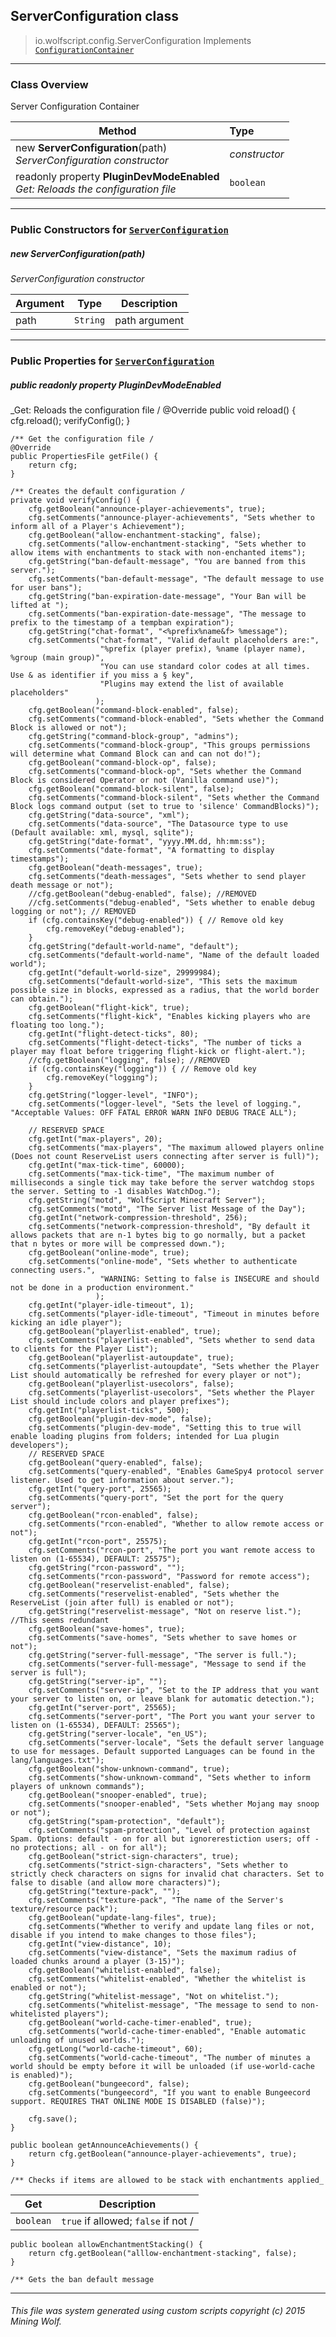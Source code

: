 ## ServerConfiguration __class__

>io.wolfscript.config.ServerConfiguration
>Implements [`ConfigurationContainer`](ConfigurationContainer.md)

---

### Class Overview

Server Configuration Container

Method | Type   
--- | :--- 
new __ServerConfiguration__(path) <br> _ServerConfiguration constructor_ | _constructor_
 readonly property __PluginDevModeEnabled__ <br> _Get: Reloads the configuration file_ | `boolean`



---

### Public Constructors for [`ServerConfiguration`](ServerConfiguration.md)

##### <a id='serverconfiguration'></a>new __ServerConfiguration__(path) 

_ServerConfiguration constructor_

Argument | Type | Description  
--- | --- | --- 
path | `String` | path argument

---

### Public Properties for [`ServerConfiguration`](ServerConfiguration.md)

##### <a id='plugindevmodeenabled'></a>public  readonly property __PluginDevModeEnabled__

_Get: Reloads the configuration file /
    @Override
    public void reload() {
        cfg.reload();
        verifyConfig();
    }

    /** Get the configuration file /
    @Override
    public PropertiesFile getFile() {
        return cfg;
    }

    /** Creates the default configuration /
    private void verifyConfig() {
        cfg.getBoolean("announce-player-achievements", true);
        cfg.setComments("announce-player-achievements", "Sets whether to inform all of a Player's Achievement");
        cfg.getBoolean("allow-enchantment-stacking", false);
        cfg.setComments("allow-enchantment-stacking", "Sets whether to allow items with enchantments to stack with non-enchanted items");
        cfg.getString("ban-default-message", "You are banned from this server.");
        cfg.setComments("ban-default-message", "The default message to use for user bans");
        cfg.getString("ban-expiration-date-message", "Your Ban will be lifted at ");
        cfg.setComments("ban-expiration-date-message", "The message to prefix to the timestamp of a tempban expiration");
        cfg.getString("chat-format", "<%prefix%name&f> %message");
        cfg.setComments("chat-format", "Valid default placeholders are:",
                        "%prefix (player prefix), %name (player name), %group (main group)",
                        "You can use standard color codes at all times. Use & as identifier if you miss a § key",
                        "Plugins may extend the list of available placeholders"
                       );
        cfg.getBoolean("command-block-enabled", false);
        cfg.setComments("command-block-enabled", "Sets whether the Command Block is allowed or not");
        cfg.getString("command-block-group", "admins");
        cfg.setComments("command-block-group", "This groups permissions will determine what Command Block can and can not do!");
        cfg.getBoolean("command-block-op", false);
        cfg.setComments("command-block-op", "Sets whether the Command Block is considered Operator or not (Vanilla command use)");
        cfg.getBoolean("command-block-silent", false);
        cfg.setComments("command-block-silent", "Sets whether the Command Block logs command output (set to true to 'silence' CommandBlocks)");
        cfg.getString("data-source", "xml");
        cfg.setComments("data-source", "The Datasource type to use (Default available: xml, mysql, sqlite");
        cfg.getString("date-format", "yyyy.MM.dd, hh:mm:ss");
        cfg.setComments("date-format", "A formatting to display timestamps");
        cfg.getBoolean("death-messages", true);
        cfg.setComments("death-messages", "Sets whether to send player death message or not");
        //cfg.getBoolean("debug-enabled", false); //REMOVED
        //cfg.setComments("debug-enabled", "Sets whether to enable debug logging or not"); // REMOVED
        if (cfg.containsKey("debug-enabled")) { // Remove old key
            cfg.removeKey("debug-enabled");
        }
        cfg.getString("default-world-name", "default");
        cfg.setComments("default-world-name", "Name of the default loaded world");
        cfg.getInt("default-world-size", 29999984);
        cfg.setComments("default-world-size", "This sets the maximum possible size in blocks, expressed as a radius, that the world border can obtain.");
        cfg.getBoolean("flight-kick", true);
        cfg.setComments("flight-kick", "Enables kicking players who are floating too long.");
        cfg.getInt("flight-detect-ticks", 80);
        cfg.setComments("flight-detect-ticks", "The number of ticks a player may float before triggering flight-kick or flight-alert.");
        //cfg.getBoolean("logging", false); //REMOVED
        if (cfg.containsKey("logging")) { // Remove old key
            cfg.removeKey("logging");
        }
        cfg.getString("logger-level", "INFO");
        cfg.setComments("logger-level", "Sets the level of logging.", "Acceptable Values: OFF FATAL ERROR WARN INFO DEBUG TRACE ALL");

        // RESERVED SPACE
        cfg.getInt("max-players", 20);
        cfg.setComments("max-players", "The maximum allowed players online (Does not count ReserveList users connecting after server is full)");
        cfg.getInt("max-tick-time", 60000);
        cfg.setComments("max-tick-time", "The maximum number of milliseconds a single tick may take before the server watchdog stops the server. Setting to -1 disables WatchDog.");
        cfg.getString("motd", "WolfScript Minecraft Server");
        cfg.setComments("motd", "The Server list Message of the Day");
        cfg.getInt("network-compression-threshold", 256);
        cfg.setComments("network-compression-threshold", "By default it allows packets that are n-1 bytes big to go normally, but a packet that n bytes or more will be compressed down.");
        cfg.getBoolean("online-mode", true);
        cfg.setComments("online-mode", "Sets whether to authenticate connecting users.",
                        "WARNING: Setting to false is INSECURE and should not be done in a production environment."
                       );
        cfg.getInt("player-idle-timeout", 1);
        cfg.setComments("player-idle-timeout", "Timeout in minutes before kicking an idle player");
        cfg.getBoolean("playerlist-enabled", true);
        cfg.setComments("playerlist-enabled", "Sets whether to send data to clients for the Player List");
        cfg.getBoolean("playerlist-autoupdate", true);
        cfg.setComments("playerlist-autoupdate", "Sets whether the Player List should automatically be refreshed for every player or not");
        cfg.getBoolean("playerlist-usecolors", false);
        cfg.setComments("playerlist-usecolors", "Sets whether the Player List should include colors and player prefixes");
        cfg.getInt("playerlist-ticks", 500);
        cfg.getBoolean("plugin-dev-mode", false);
        cfg.setComments("plugin-dev-mode", "Setting this to true will enable loading plugins from folders; intended for Lua plugin developers");
        // RESERVED SPACE
        cfg.getBoolean("query-enabled", false);
        cfg.setComments("query-enabled", "Enables GameSpy4 protocol server listener. Used to get information about server.");
        cfg.getInt("query-port", 25565);
        cfg.setComments("query-port", "Set the port for the query server");
        cfg.getBoolean("rcon-enabled", false);
        cfg.setComments("rcon-enabled", "Whether to allow remote access or not");
        cfg.getInt("rcon-port", 25575);
        cfg.setComments("rcon-port", "The port you want remote access to listen on (1-65534), DEFAULT: 25575");
        cfg.getString("rcon-password", "");
        cfg.setComments("rcon-password", "Password for remote access");
        cfg.getBoolean("reservelist-enabled", false);
        cfg.setComments("reservelist-enabled", "Sets whether the ReserveList (join after full) is enabled or not");
        cfg.getString("reservelist-message", "Not on reserve list."); //This seems redundant
        cfg.getBoolean("save-homes", true);
        cfg.setComments("save-homes", "Sets whether to save homes or not");
        cfg.getString("server-full-message", "The server is full.");
        cfg.setComments("server-full-message", "Message to send if the server is full");
        cfg.getString("server-ip", "");
        cfg.setComments("server-ip", "Set to the IP address that you want your server to listen on, or leave blank for automatic detection.");
        cfg.getInt("server-port", 25565);
        cfg.setComments("server-port", "The Port you want your server to listen on (1-65534), DEFAULT: 25565");
        cfg.getString("server-locale", "en_US");
        cfg.setComments("server-locale", "Sets the default server language to use for messages. Default supported Languages can be found in the lang/languages.txt");
        cfg.getBoolean("show-unknown-command", true);
        cfg.setComments("show-unknown-command", "Sets whether to inform players of unknown commands");
        cfg.getBoolean("snooper-enabled", true);
        cfg.setComments("snooper-enabled", "Sets whether Mojang may snoop or not");
        cfg.getString("spam-protection", "default");
        cfg.setComments("spam-protection", "Level of protection against Spam. Options: default - on for all but ignorerestiction users; off - no protections; all - on for all");
        cfg.getBoolean("strict-sign-characters", true);
        cfg.setComments("strict-sign-characters", "Sets whether to strictly check characters on signs for invalid chat characters. Set to false to disable (and allow more characters)");
        cfg.getString("texture-pack", "");
        cfg.setComments("texture-pack", "The name of the Server's texture/resource pack");
        cfg.getBoolean("update-lang-files", true);
        cfg.setComments("Whether to verify and update lang files or not, disable if you intend to make changes to those files");
        cfg.getInt("view-distance", 10);
        cfg.setComments("view-distance", "Sets the maximum radius of loaded chunks around a player (3-15)");
        cfg.getBoolean("whitelist-enabled", false);
        cfg.setComments("whitelist-enabled", "Whether the whitelist is enabled or not");
        cfg.getString("whitelist-message", "Not on whitelist.");
        cfg.setComments("whitelist-message", "The message to send to non-whitelisted players");
        cfg.getBoolean("world-cache-timer-enabled", true);
        cfg.setComments("world-cache-timer-enabled", "Enable automatic unloading of unused worlds.");
        cfg.getLong("world-cache-timeout", 60);
        cfg.setComments("world-cache-timeout", "The number of minutes a world should be empty before it will be unloaded (if use-world-cache is enabled)");
        cfg.getBoolean("bungeecord", false);
        cfg.setComments("bungeecord", "If you want to enable Bungeecord support. REQUIRES THAT ONLINE MODE IS DISABLED (false)");

        cfg.save();
    }

    public boolean getAnnounceAchievements() {
        return cfg.getBoolean("announce-player-achievements", true);
    }

    /** Checks if items are allowed to be stack with enchantments applied_

Get | Description
--- | --- 
`boolean` | `true` if allowed; `false` if not /
    public boolean allowEnchantmentStacking() {
        return cfg.getBoolean("alllow-enchantment-stacking", false);
    }

    /** Gets the ban default message



---


###### This file was system generated using custom scripts copyright (c) 2015 Mining Wolf.
	

